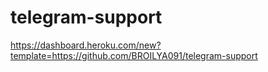 # telegram-support
https://dashboard.heroku.com/new?template=https://github.com/BROILYA091/telegram-support
